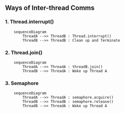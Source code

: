 ## Ways of Inter-thread Comms
### 1. Thread.interrupt()
```mermaid
    sequenceDiagram
        ThreadA -->> ThreadB : Thread.interrupt()
        ThreadB -->> ThreadB : Clean up and Terminate
```

### 2. Thread.join()
```mermaid
    sequenceDiagram
        ThreadA -->> ThreadA : threadB.join()
        ThreadB -->> ThreadA : Wake up Thread A
```

### 3. Semaphore
```mermaid
    sequenceDiagram
        ThreadA -->> ThreadA : semaphore.acquire()
        ThreadB -->> ThreadB : semaphore.release()
        ThreadB -->> ThreadA : Wake up Thread A
```
